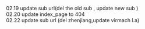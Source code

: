 02.19 update sub url(del the old sub , update new sub )</br>
02.20 update index_page to 404</br>
02.22 update sub url (del zhenjiang,update virmach l.a)</br>
